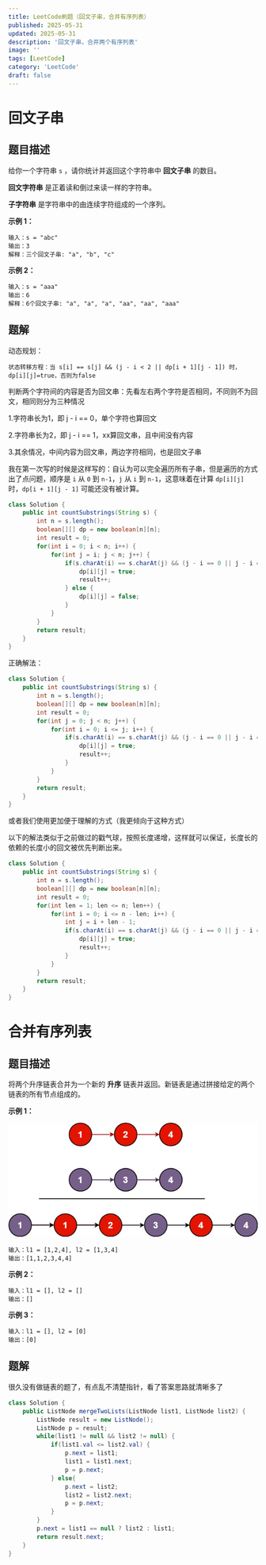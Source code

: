 ```yaml
---
title: LeetCode刷题（回文子串，合并有序列表）
published: 2025-05-31
updated: 2025-05-31
description: '回文子串，合并两个有序列表'
image: ''
tags: [LeetCode]
category: 'LeetCode'
draft: false 
---
```


# 回文子串

## 题目描述

给你一个字符串 `s` ，请你统计并返回这个字符串中 **回文子串** 的数目。

**回文字符串** 是正着读和倒过来读一样的字符串。

**子字符串** 是字符串中的由连续字符组成的一个序列。

 

**示例 1：**

```
输入：s = "abc"
输出：3
解释：三个回文子串: "a", "b", "c"
```

**示例 2：**

```
输入：s = "aaa"
输出：6
解释：6个回文子串: "a", "a", "a", "aa", "aa", "aaa"
```

 

## 题解

动态规划：

```
状态转移方程：当 s[i] == s[j] && (j - i < 2 || dp[i + 1][j - 1]) 时，dp[i][j]=true，否则为false
```

判断两个字符间的内容是否为回文串：先看左右两个字符是否相同，不同则不为回文，相同则分为三种情况

1.字符串长为1，即 j - i == 0，单个字符也算回文

2.字符串长为2，即 j - i == 1，xx算回文串，且中间没有内容

3.其余情况，中间内容为回文串，两边字符相同，也是回文子串



我在第一次写的时候是这样写的：自认为可以完全遍历所有子串，但是遍历的方式出了点问题，顺序是 `i` 从 `0` 到 `n-1`，`j` 从 `i` 到 `n-1`，这意味着在计算 `dp[i][j]` 时，`dp[i + 1][j - 1]` 可能还没有被计算。

```java
class Solution {
    public int countSubstrings(String s) {
        int n = s.length();
        boolean[][] dp = new boolean[n][n];
        int result = 0;
        for(int i = 0; i < n; i++) {
            for(int j = i; j < n; j++) {
                if(s.charAt(i) == s.charAt(j) && (j - i == 0 || j - i == 1 || dp[i + 1][j - 1])) {
                    dp[i][j] = true;
                    result++;
                } else {
                    dp[i][j] = false;
                }
            }
        }
        return result;
    }
}
```

正确解法：

```java
class Solution {
    public int countSubstrings(String s) {
        int n = s.length();
        boolean[][] dp = new boolean[n][n];
        int result = 0;
        for(int j = 0; j < n; j++) {
            for(int i = 0; i <= j; i++) {
                if(s.charAt(i) == s.charAt(j) && (j - i == 0 || j - i == 1 || dp[i + 1][j - 1])) {
                    dp[i][j] = true;
                    result++;
                } 
            }
        }
        return result;
    }
}
```

或者我们使用更加便于理解的方式（我更倾向于这种方式）

以下的解法类似于之前做过的戳气球，按照长度递增，这样就可以保证，长度长的依赖的长度小的回文被优先判断出来。

```java
class Solution {
    public int countSubstrings(String s) {
        int n = s.length();
        boolean[][] dp = new boolean[n][n];
        int result = 0;
        for(int len = 1; len <= n; len++) {
            for(int i = 0; i <= n - len; i++) {
                int j = i + len - 1;
                if(s.charAt(i) == s.charAt(j) && (j - i == 0 || j - i == 1 || dp[i + 1][j - 1])) {
                    dp[i][j] = true;
                    result++;
                } 
            }
        }
        return result;
    }
}
```



# 合并有序列表

## 题目描述

将两个升序链表合并为一个新的 **升序** 链表并返回。新链表是通过拼接给定的两个链表的所有节点组成的。 

**示例 1：**

![171](../images/171.jpg)

```
输入：l1 = [1,2,4], l2 = [1,3,4]
输出：[1,1,2,3,4,4]
```

**示例 2：**

```
输入：l1 = [], l2 = []
输出：[]
```

**示例 3：**

```
输入：l1 = [], l2 = [0]
输出：[0]
```



## 题解

很久没有做链表的题了，有点乱不清楚指针，看了答案思路就清晰多了

```java
class Solution {
    public ListNode mergeTwoLists(ListNode list1, ListNode list2) {
        ListNode result = new ListNode();
        ListNode p = result;
        while(list1 != null && list2 != null) {
            if(list1.val <= list2.val) {
                p.next = list1;
                list1 = list1.next;
                p = p.next;
            } else{
                p.next = list2;
                list2 = list2.next;
                p = p.next;
            }
        }
        p.next = list1 == null ? list2 : list1; 
        return result.next;
    }
}
```

